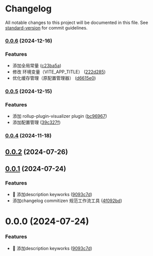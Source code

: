 # Changelog

All notable changes to this project will be documented in this file. See [standard-version](https://github.com/conventional-changelog/standard-version) for commit guidelines.

### [0.0.6](https://github.com/yhx-yhx/vue-template/compare/v0.0.5...v0.0.6) (2024-12-16)

### Features

- 添加全局常量 ([c23ba5a](https://github.com/yhx-yhx/vue-template/commit/c23ba5a076783bee0fa8218f2ea37d692b639e55))
- 修改 环境变量（VITE_APP_TITLE） ([222d285](https://github.com/yhx-yhx/vue-template/commit/222d28596409462b64856fb023572b247c124354))
- 优化缓存管理（原配置管理器） ([d6615e0](https://github.com/yhx-yhx/vue-template/commit/d6615e0e74e1164f301dca61d344658051567392))

### [0.0.5](https://github.com/yhx-yhx/vue-template/compare/v0.0.4...v0.0.5) (2024-12-15)

### Features

- 添加 rollup-plugin-visualizer plugin ([bc96967](https://github.com/yhx-yhx/vue-template/commit/bc969675baa54a172119ecd62e3bf87d7572275c))
- 添加配置管理 ([39c327f](https://github.com/yhx-yhx/vue-template/commit/39c327f14faf80b18b62d8808bf3baa37f0ccd50))

### [0.0.4](https://github.com/yhx-yhx/vue-template/compare/v0.0.3...v0.0.4) (2024-11-18)

## [0.0.2](https://github.com/yhx-yhx/vue-template/compare/v0.0.1...v0.0.2) (2024-07-26)

## [0.0.1](https://github.com/yhx-yhx/vue-template/compare/9093c7da3df4e82a563d6f9ec00e4462b152f081...v0.0.1) (2024-07-24)

### Features

- 🎸 添加description keyworks ([9093c7d](https://github.com/yhx-yhx/vue-template/commit/9093c7da3df4e82a563d6f9ec00e4462b152f081))
- 添加changelog commitizen 规范工作流工具 ([4f092bd](https://github.com/yhx-yhx/vue-template/commit/4f092bd389ceed471fcfa975768ff89fac80adcc))

# 0.0.0 (2024-07-24)

### Features

- 🎸 添加description keyworks ([9093c7d](https://github.com/yhx-yhx/vue-template/commit/9093c7da3df4e82a563d6f9ec00e4462b152f081))
